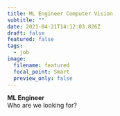 ```yaml
---
title: ML Engineer Computer Vision
subtitle: ""
date: 2021-04-21T14:12:03.826Z
draft: false
featured: false
tags:
  - job
image:
  filename: featured
  focal_point: Smart
  preview_only: false
---
```

**ML Engineer**\
Who are we looking for?